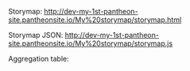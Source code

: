 Storymap: http://dev-my-1st-pantheon-site.pantheonsite.io/My%20storymap/storymap.html

Storymap JSON: http://dev-my-1st-pantheon-site.pantheonsite.io/My%20storymap/storymap.js

Aggregation table: 
